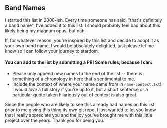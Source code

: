 ## Band Names

I started this list in 2008-ish.  Every time someone has said, "that's definitely a band name", I've added it to this list.  I should probably feel bad about this likely being my magnum opus, but nah.

If, for whatever reason, you're inspired by this list and decide to adopt it as your own band name, I would be absolutely delighted, just please let me know so I can follow your journey to stardom.

#### You can add to the list by submitting a PR!  Some rules, because I can:

* Please only append new names to the end of the list -- there is something of a chronology in here that's sentimental to me.  
* Include the context of where your name came from in `name-context.txt`!  I would *love* a full story if you're up to it, but a short sentence or a particular quote taken hilariously out of context is also great.

Since the people who are likely to see this already had names on this list prior to me giving this thing its own git repo, I just wanted to let you know that I really appreciate you and the joy you've brought me with this little project over the years.  Thank you for being you.